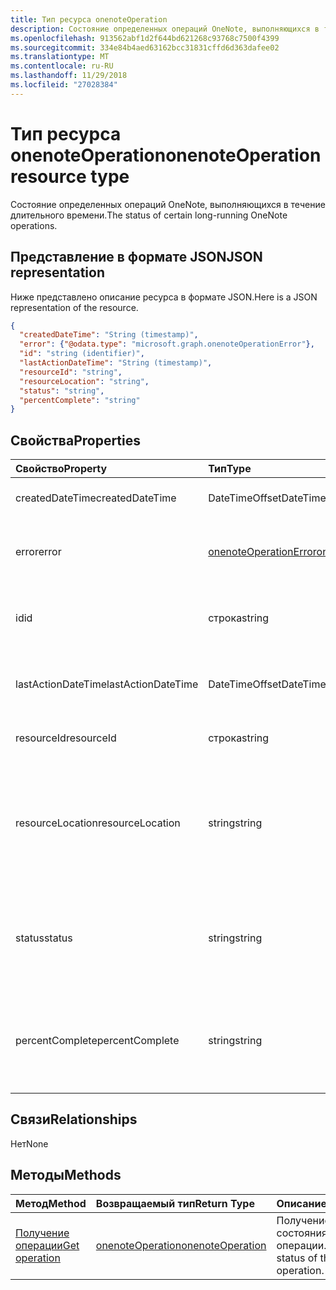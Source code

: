```yaml
---
title: Тип ресурса onenoteOperation
description: Состояние определенных операций OneNote, выполняющихся в течение длительного времени.
ms.openlocfilehash: 913562abf1d2f644bd621268c93768c7500f4399
ms.sourcegitcommit: 334e84b4aed63162bcc31831cffd6d363dafee02
ms.translationtype: MT
ms.contentlocale: ru-RU
ms.lasthandoff: 11/29/2018
ms.locfileid: "27028384"
---
```

# <a name="onenoteoperation-resource-type"></a><span data-ttu-id="1a6d0-103">Тип ресурса onenoteOperation</span><span class="sxs-lookup"><span data-stu-id="1a6d0-103">onenoteOperation resource type</span></span>

<span data-ttu-id="1a6d0-104">Состояние определенных операций OneNote, выполняющихся в течение длительного времени.</span><span class="sxs-lookup"><span data-stu-id="1a6d0-104">The status of certain long-running OneNote operations.</span></span>

## <a name="json-representation"></a><span data-ttu-id="1a6d0-105">Представление в формате JSON</span><span class="sxs-lookup"><span data-stu-id="1a6d0-105">JSON representation</span></span>

<span data-ttu-id="1a6d0-106">Ниже представлено описание ресурса в формате JSON.</span><span class="sxs-lookup"><span data-stu-id="1a6d0-106">Here is a JSON representation of the resource.</span></span>

<!--{
  "blockType": "resource",
  "optionalProperties": [],
  "baseType": "microsoft.graph.operation",
  "@odata.type": "microsoft.graph.onenoteOperation"
}-->

```json
{
  "createdDateTime": "String (timestamp)",
  "error": {"@odata.type": "microsoft.graph.onenoteOperationError"},
  "id": "string (identifier)",
  "lastActionDateTime": "String (timestamp)",
  "resourceId": "string",
  "resourceLocation": "string",
  "status": "string",
  "percentComplete": "string"
}

```
## <a name="properties"></a><span data-ttu-id="1a6d0-107">Свойства</span><span class="sxs-lookup"><span data-stu-id="1a6d0-107">Properties</span></span>
| <span data-ttu-id="1a6d0-108">Свойство</span><span class="sxs-lookup"><span data-stu-id="1a6d0-108">Property</span></span>     | <span data-ttu-id="1a6d0-109">Тип</span><span class="sxs-lookup"><span data-stu-id="1a6d0-109">Type</span></span>   |<span data-ttu-id="1a6d0-110">Описание</span><span class="sxs-lookup"><span data-stu-id="1a6d0-110">Description</span></span>|
|:---------------|:--------|:----------|
|<span data-ttu-id="1a6d0-111">createdDateTime</span><span class="sxs-lookup"><span data-stu-id="1a6d0-111">createdDateTime</span></span>| <span data-ttu-id="1a6d0-112">DateTimeOffset</span><span class="sxs-lookup"><span data-stu-id="1a6d0-112">DateTimeOffset</span></span> |<span data-ttu-id="1a6d0-113">Время начала операции.</span><span class="sxs-lookup"><span data-stu-id="1a6d0-113">The start time of the operation.</span></span>|
|<span data-ttu-id="1a6d0-114">error</span><span class="sxs-lookup"><span data-stu-id="1a6d0-114">error</span></span>|[<span data-ttu-id="1a6d0-115">onenoteOperationError</span><span class="sxs-lookup"><span data-stu-id="1a6d0-115">onenoteOperationError</span></span>](onenoteoperationerror.md)|<span data-ttu-id="1a6d0-116">Ошибка при выполнении операции.</span><span class="sxs-lookup"><span data-stu-id="1a6d0-116">The error returned by the operation.</span></span>|
|<span data-ttu-id="1a6d0-117">id</span><span class="sxs-lookup"><span data-stu-id="1a6d0-117">id</span></span>|<span data-ttu-id="1a6d0-118">строка</span><span class="sxs-lookup"><span data-stu-id="1a6d0-118">string</span></span>|<span data-ttu-id="1a6d0-119">Идентификатор операции. Только для чтения.</span><span class="sxs-lookup"><span data-stu-id="1a6d0-119">The operation id. Read-only.</span></span>|
|<span data-ttu-id="1a6d0-120">lastActionDateTime</span><span class="sxs-lookup"><span data-stu-id="1a6d0-120">lastActionDateTime</span></span>| <span data-ttu-id="1a6d0-121">DateTimeOffset</span><span class="sxs-lookup"><span data-stu-id="1a6d0-121">DateTimeOffset</span></span> |<span data-ttu-id="1a6d0-122">Время последнего действия операции.</span><span class="sxs-lookup"><span data-stu-id="1a6d0-122">The time of the last action of the operation.</span></span>|
|<span data-ttu-id="1a6d0-123">resourceId</span><span class="sxs-lookup"><span data-stu-id="1a6d0-123">resourceId</span></span>|<span data-ttu-id="1a6d0-124">строка</span><span class="sxs-lookup"><span data-stu-id="1a6d0-124">string</span></span>|<span data-ttu-id="1a6d0-125">Идентификатор ресурса.</span><span class="sxs-lookup"><span data-stu-id="1a6d0-125">The resource id.</span></span>|
|<span data-ttu-id="1a6d0-126">resourceLocation</span><span class="sxs-lookup"><span data-stu-id="1a6d0-126">resourceLocation</span></span>|<span data-ttu-id="1a6d0-127">string</span><span class="sxs-lookup"><span data-stu-id="1a6d0-127">string</span></span>|<span data-ttu-id="1a6d0-p101">URI ресурса для объекта. Например, URI ресурса для скопированной страницы или раздела.</span><span class="sxs-lookup"><span data-stu-id="1a6d0-p101">The resource URI for the object. For example, the resource URI for a copied page or section.</span></span> |
|<span data-ttu-id="1a6d0-130">status</span><span class="sxs-lookup"><span data-stu-id="1a6d0-130">status</span></span>|<span data-ttu-id="1a6d0-131">string</span><span class="sxs-lookup"><span data-stu-id="1a6d0-131">string</span></span>|<span data-ttu-id="1a6d0-132">Текущее состояние операции: `notstarted`, `running`, `completed`, `failed`.</span><span class="sxs-lookup"><span data-stu-id="1a6d0-132">The current status of the operation: `notstarted`, `running`, `completed`, `failed`</span></span> |
|<span data-ttu-id="1a6d0-133">percentComplete</span><span class="sxs-lookup"><span data-stu-id="1a6d0-133">percentComplete</span></span>|<span data-ttu-id="1a6d0-134">string</span><span class="sxs-lookup"><span data-stu-id="1a6d0-134">string</span></span>|<span data-ttu-id="1a6d0-135">Процент завершения операции, если операция в состоянии `running`.</span><span class="sxs-lookup"><span data-stu-id="1a6d0-135">The operation percent complete if the operation is still in `running` status</span></span>

## <a name="relationships"></a><span data-ttu-id="1a6d0-136">Связи</span><span class="sxs-lookup"><span data-stu-id="1a6d0-136">Relationships</span></span>
<span data-ttu-id="1a6d0-137">Нет</span><span class="sxs-lookup"><span data-stu-id="1a6d0-137">None</span></span>


## <a name="methods"></a><span data-ttu-id="1a6d0-138">Методы</span><span class="sxs-lookup"><span data-stu-id="1a6d0-138">Methods</span></span>

| <span data-ttu-id="1a6d0-139">Метод</span><span class="sxs-lookup"><span data-stu-id="1a6d0-139">Method</span></span>           | <span data-ttu-id="1a6d0-140">Возвращаемый тип</span><span class="sxs-lookup"><span data-stu-id="1a6d0-140">Return Type</span></span>    |<span data-ttu-id="1a6d0-141">Описание</span><span class="sxs-lookup"><span data-stu-id="1a6d0-141">Description</span></span>|
|:---------------|:--------|:----------|
|[<span data-ttu-id="1a6d0-142">Получение операции</span><span class="sxs-lookup"><span data-stu-id="1a6d0-142">Get operation</span></span>](../api/onenoteoperation-get.md) | [<span data-ttu-id="1a6d0-143">onenoteOperation</span><span class="sxs-lookup"><span data-stu-id="1a6d0-143">onenoteOperation</span></span>](onenoteoperation.md) |<span data-ttu-id="1a6d0-144">Получение состояния операции.</span><span class="sxs-lookup"><span data-stu-id="1a6d0-144">Get the status of the operation.</span></span> |

<!-- uuid: 8fcb5dbc-d5aa-4681-8e31-b001d5168d79
2015-10-25 14:57:30 UTC -->
<!-- {
  "type": "#page.annotation",
  "description": "onenoteOperation resource",
  "keywords": "",
  "section": "documentation",
  "tocPath": ""
}-->
